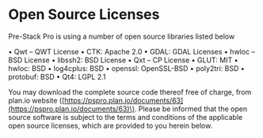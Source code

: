 # Open Source Licenses

Pre-Stack Pro is using a number of open source libraries listed below

• Qwt – QWT License • CTK: Apache 2.0 • GDAL: GDAL Licenses • hwloc – BSD License • libssh2: BSD License • Qxt – CP License • GLUT: MIT • hwloc: BSD • log4cplus: BSD • openssl: OpenSSL-BSD • poly2tri: BSD • protobuf: BSD • Qt4: LGPL 2.1

You may download the complete source code thereof free of charge, from plan.io website \([https://pspro.plan.io/documents/63](https://pspro.plan.io/documents/63)\). Please be informed that the open source software is subject to the terms and conditions of the applicable open source licenses, which are provided to you herein below.

